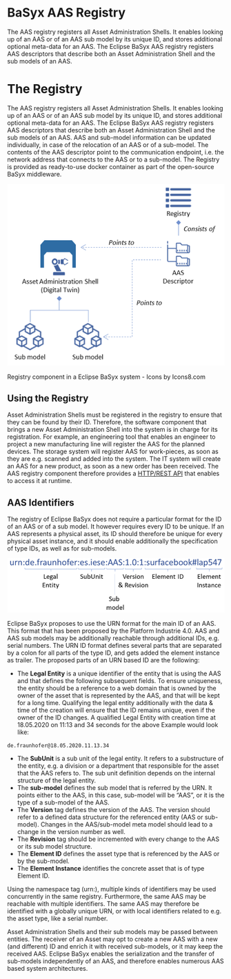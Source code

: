 # BaSyx AAS Registry

The AAS registry registers all Asset Administration Shells. It enables looking up of an AAS or of an AAS sub model by its unique ID, and stores additional optional meta-data for an AAS. The Eclipse BaSyx AAS registry registers AAS descriptors that describe both an Asset Administration Shell and the sub models of an AAS.


# The Registry

The AAS registry registers all Asset Administration Shells. It enables looking up of an AAS or of an AAS sub model by its unique ID, and stores additional optional meta-data for an AAS. The Eclipse BaSyx AAS registry registers AAS descriptors that describe both an Asset Administration Shell and the sub models of an AAS. AAS and sub-model information can be updated individually, in case of the relocation of an AAS or of a sub-model. The contents of the AAS descriptor point to the communication endpoint, i.e. the network address that connects to the AAS or to a sub-model. The Registry is provided as ready-to-use docker container as part of the open-source BaSyx middleware.

![Registry component in a Eclipse BaSyx system - Icons by Icons8.com](./images/Basyx.registry.overview.png)

Registry component in a Eclipse BaSyx system - Icons by Icons8.com

## Using the Registry
Asset Administration Shells must be registered in the registry to ensure that they can be found by their ID. Therefore, the software component that brings a new Asset Administration Shell into the system is in charge for its registration. For example, an engineering tool that enables an engineer to project a new manufacturing line will register the AAS for the planned devices. The storage system will register AAS for work-pieces, as soon as they are e.g. scanned and added into the system. The IT system will create an AAS for a new product, as soon as a new order has been received. The AAS registry component therefore provides a [HTTP/REST API](../API/registry.md) that enables to access it at runtime.


## AAS Identifiers
The registry of Eclipse BaSyx does not require a particular format for the ID of an AAS or of a sub model. It however requires every ID to be unique. If an AAS represents a physical asset, its ID should therefore be unique for every physical asset instance, and it should enable additionally the specification of type IDs, as well as for sub-models.

![Example AAS ID](./images/800px-Basyx.registry.urn.example.png)

Eclipse BaSyx proposes to use the URN format for the main ID of an AAS. This format that has been proposed by the Platform Industrie 4.0. AAS and AAS sub models may be additionally reachable through additional IDs, e.g. serial numbers. The URN ID format defines several parts that are separated by a colon for all parts of the type ID, and gets added the element instance as trailer. The proposed parts of an URN based ID are the following:

* The **Legal Entity** is a unique identifier of the entity that is using the AAS and that defines the following subsequent fields. To ensure uniqueness, the entity should be a reference to a web domain that is owned by the owner of the asset that is represented by the AAS, and that will be kept for a long time. Qualifying the legal entity additionally with the data & time of the creation will ensure that the ID remains unique, even if the owner of the ID changes. A qualified Legal Entity with creation time at 18.05.2020 on 11:13 and 34 seconds for the above Example would look like:

```
de.fraunhofer@18.05.2020.11.13.34
```


* The **SubUnit** is a sub unit of the legal entity. It refers to a substructure of the entity, e.g. a division or a department that responsible for the asset that the AAS refers to. The sub unit definition depends on the internal structure of the legal entity.
* The **sub-model** defines the sub model that is referred by the URN. It points either to the AAS, in this case, sub-model will be “AAS”, or it is the type of a sub-model of the AAS.
* The **Version** tag defines the version of the AAS. The version should refer to a defined data structure for the referenced entity (AAS or sub-model). Changes in the AAS/sub-model meta model should lead to a change in the version number as well.
* The **Revision** tag should be incremented with every change to the AAS or its sub model structure.
* The **Element ID** defines the asset type that is referenced by the AAS or by the sub-model.
* The **Element Instance** identifies the concrete asset that is of type Element ID.

Using the namespace tag (urn:), multiple kinds of identifiers may be used concurrently in the same registry. Furthermore, the same AAS may be reachable with multiple identifiers. The same AAS may therefore be identified with a globally unique URN, or with local identifiers related to e.g. the asset type, like a serial number.

Asset Administration Shells and their sub models may be passed between entities. The receiver of an Asset may opt to create a new AAS with a new (and different) ID and enrich it with received sub-models, or it may keep the received AAS. Eclipse BaSyx enables the serialization and the transfer of sub-models independently of an AAS, and therefore enables numerous AAS based system architectures.